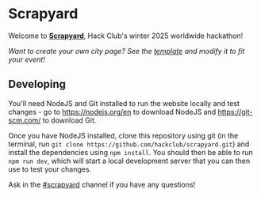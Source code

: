 # Scrapyard

Welcome to [**Scrapyard**](https://scrapyard.hackclub.com), Hack Club's winter 2025 worldwide hackathon!

_Want to create your own city page? See the [template](pages/exampleCity.js) and modify it to fit your event!_

## Developing

You'll need NodeJS and Git installed to run the website locally and test changes - go to https://nodejs.org/en to download NodeJS and https://git-scm.com/ to download Git.

Once you have NodeJS installed, clone this repository using git (in the terminal, run `git clone https://github.com/hackclub/scrapyard.git`) and install the dependencies using `npm install`. You should then be able to run `npm run dev`, which will start a local development server that you can then use to test your changes.

Ask in the [#scrapyard](https://hackclub.slack.com/archives/C0864GFN63X) channel if you have any questions!
